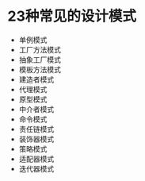 # 23种常见的设计模式
- 单例模式
- 工厂方法模式
- 抽象工厂模式
- 模板方法模式 
- 建造者模式
- 代理模式
- 原型模式
- 中介者模式
- 命令模式
- 责任链模式
- 装饰器模式
- 策略模式
- 适配器模式
- 迭代器模式